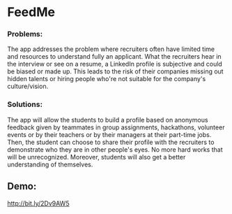 # FeedMe

### Problems:
The app addresses the problem where recruiters often have limited time and resources to understand fully an applicant. What the recruiters hear in the interview or see on a resume, a LinkedIn profile is subjective and could be biased or made up. This leads to the risk of their companies missing out hidden talents or hiring people who're not suitable for the company's culture/vision. 

### Solutions: 
The app will allow the students to build a profile based on anonymous feedback given by teammates in group assignments, hackathons, volunteer events or by their teachers or by their managers at their part-time jobs. 
Then, the student can choose to share their profile with the recruiters to demonstrate who they are in other people's eyes. No more hard works that will be unrecognized. Moreover, students will also get a better understanding of themselves. 

## Demo: 
http://bit.ly/2Dv9AW5
